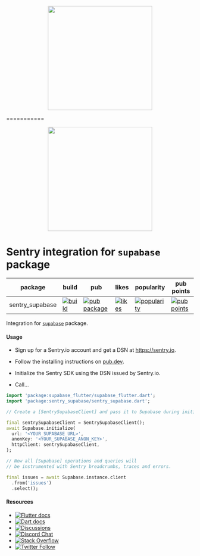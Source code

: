 <p align="center">
  <a href="https://sentry.io" target="_blank" align="center">
    <img src="https://sentry-brand.storage.googleapis.com/sentry-logo-black.png" width="280">
  </a>
  <br />
</p>


===========

<p align="center">
  <a href="https://sentry.io" target="_blank" align="center">
    <img src="https://sentry-brand.storage.googleapis.com/sentry-logo-black.png" width="280">
  </a>
  <br />
</p>

Sentry integration for `supabase` package
===========

| package     | build                                                                                                                                                                                | pub                                                                                                  | likes                                                                                                | popularity                                                                                                     | pub points |
|-------------|--------------------------------------------------------------------------------------------------------------------------------------------------------------------------------------|------------------------------------------------------------------------------------------------------|------------------------------------------------------------------------------------------------------|----------------------------------------------------------------------------------------------------------------| ------- |
| sentry_supabase | [![build](https://github.com/getsentry/sentry-dart/actions/workflows/supabase.yml/badge.svg?branch=main)](https://github.com/getsentry/sentry-dart/actions?query=workflow%3Asentry-supabase) | [![pub package](https://img.shields.io/pub/v/sentry_supabase.svg)](https://pub.dev/packages/sentry_supabase) | [![likes](https://img.shields.io/pub/likes/sentry_supabase)](https://pub.dev/packages/sentry_supabase/score) | [![popularity](https://img.shields.io/pub/popularity/sentry_supabase)](https://pub.dev/packages/sentry_supabase/score) | [![pub points](https://img.shields.io/pub/points/sentry_supabase)](https://pub.dev/packages/sentry_supabase/score)

Integration for [`supabase`](https://pub.dev/packages/supabase) package. 

#### Usage

- Sign up for a Sentry.io account and get a DSN at https://sentry.io.

- Follow the installing instructions on [pub.dev](https://pub.dev/packages/sentry/install).

- Initialize the Sentry SDK using the DSN issued by Sentry.io.

- Call...

```dart
import 'package:supabase_flutter/supabase_flutter.dart';
import 'package:sentry_supabase/sentry_supabase.dart';

// Create a [SentrySupabaseClient] and pass it to Supabase during initialization.

final sentrySupabaseClient = SentrySupabaseClient();
await Supabase.initialize(
  url: '<YOUR_SUPABASE_URL>',
  anonKey: '<YOUR_SUPABASE_ANON_KEY>',
  httpClient: sentrySupabaseClient,
);

// Now all [Supabase] operations and queries will
// be instrumented with Sentry breadcrumbs, traces and errors.

final issues = await Supabase.instance.client
  .from('issues')
  .select();
```

#### Resources

* [![Flutter docs](https://img.shields.io/badge/documentation-sentry.io-green.svg?label=flutter%20docs)](https://docs.sentry.io/platforms/flutter/)
* [![Dart docs](https://img.shields.io/badge/documentation-sentry.io-green.svg?label=dart%20docs)](https://docs.sentry.io/platforms/dart/)
* [![Discussions](https://img.shields.io/github/discussions/getsentry/sentry-dart.svg)](https://github.com/getsentry/sentry-dart/discussions)
* [![Discord Chat](https://img.shields.io/discord/621778831602221064?logo=discord&logoColor=ffffff&color=7389D8)](https://discord.gg/PXa5Apfe7K)
* [![Stack Overflow](https://img.shields.io/badge/stack%20overflow-sentry-green.svg)](https://stackoverflow.com/questions/tagged/sentry)
* [![Twitter Follow](https://img.shields.io/twitter/follow/getsentry?label=getsentry&style=social)](https://twitter.com/intent/follow?screen_name=getsentry)
